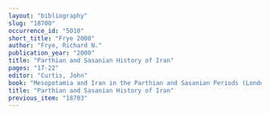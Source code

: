 ```yaml
---
layout: "bibliography"
slug: "18700"
occurrence_id: "5010"
short_title: "Frye 2000"
author: "Frye, Richard N."
publication_year: "2000"
title: "Parthian and Sasanian History of Iran"
pages: "17-22"
editor: "Curtis, John"
book: "Mesopotamia and Iran in the Parthian and Sasanian Periods (London)"
title: "Parthian and Sasanian History of Iran"
previous_item: "18703"
---
```

